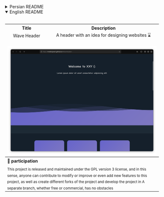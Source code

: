 <details>
  <summary>Persian README</summary><br>
  <div align="center">
    <table align="center">
      <tr align="center">
        <th>عنوان</th>
        <th>توضیحات</th>
      </tr>
      <tr align="center">
        <td>هدر موج دار</td>
        <td>هدر با ایده برای طراحی سایت ⌛</td>
      </tr>
      <tr>
        <td colspan="2"><br>
          <img src="./demo.png" alt="Wave Header" title="Wave Header">
        </td>
      </tr>
      <tr>
        <th colspan="2" align="right">🤝 مشارکت</th>
      </tr>
      <tr>
        <td colspan="2" dir="rtl" align="right"><sub>این پروژه تحت پروانه GPL نسخه 3 منتشر و نگه‌داری می‌شود و از این‌جهت، هرکسی می‌تواند در صورت نیاز اقدام به مشارکت برای اصلاح یا بهبود یا حتی اضافه کردن ویژگی های جدید به این پروژه کند، همچنین ایجاد فورک های مختلف از پروژه و توسعه پروژه در شاخه‌ای جدا، چه به‌صورت رایگان و چه به‌صورت تجاری، هیچگونه مانعی ندارد</sub></td>
      </tr>
    </table>
  </div><br>
</details>

<details open>
  <summary>English README</summary><br>
  <div align="center">
    <table align="center">
      <tr align="center">
        <th>Title</th>
        <th>Description</th>
      </tr>
      <tr align="center">
        <td>Wave Header</td>
        <td>A header with an idea for designing websites ⌛</td>
      </tr>
      <tr>
        <td colspan="2"><br>
          <img src="./demo.png" alt="Wave Header" title="Wave Header">
        </td>
      </tr>
      <tr>
        <th colspan="2" align="left">🤝 participation</th>
      </tr>
      <tr>
        <td colspan="2"><sub>This project is released and maintained under the GPL version 3 license, and in this sense, anyone can contribute to modify or improve or even add new features to this project, as well as create different forks of the project and develop the project in A separate branch, whether free or commercial, has no obstacles</sub></td>
      </tr>
    </table>
  </div>
</details>
